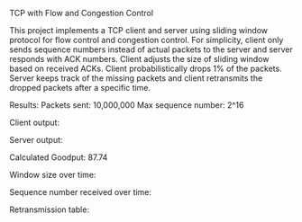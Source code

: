 TCP with Flow and Congestion Control

This project implements a TCP client and server using sliding window protocol for flow control and congestion control. For simplicity, client only sends sequence numbers instead of actual packets to the server and server responds with ACK numbers. Client adjusts the size of sliding window based on received ACKs. 
Client probabilistically drops 1% of the packets. Server keeps track of the missing packets and client retransmits the dropped packets after a specific time.

Results:
Packets sent: 10,000,000
Max sequence number: 2^16

Client output:

Server output:

Calculated Goodput: 87.74


Window size over time:

Sequence number received over time:

Retransmission table:
